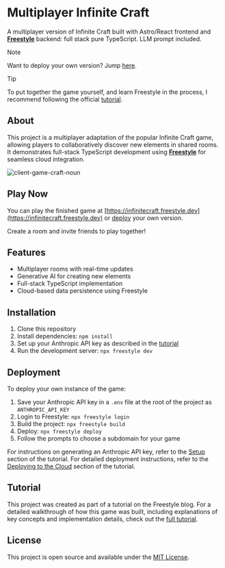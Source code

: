 # Multiplayer Infinite Craft

A multiplayer version of Infinite Craft built with Astro/React frontend and **[Freestyle](https://freestyle.sh)** backend: full stack pure TypeScript. LLM prompt included.

> [!NOTE]
> Want to deploy your own version? Jump [here](#deployment).

> [!TIP]
> To put together the game yourself, and learn Freestyle in the process, I recommend following the official [tutorial](https://blog.freestyle.dev/posts/multiplayer-infinite-craft).

## About

This project is a multiplayer adaptation of the popular Infinite Craft game, allowing players to collaboratively discover new elements in shared rooms. It demonstrates full-stack TypeScript development using **[Freestyle](https://freestyle.sh)** for seamless cloud integration.

![client-game-craft-noun](https://github.com/kevgug/multiplayer-infinite-craft/assets/37193648/bd752979-d914-427e-8c35-08c9ff105a60)

## Play Now

You can play the finished game at [https://infinitecraft.freestyle.dev](https://infinitecraft.freestyle.dev) or [deploy](#deployment) your own version.

Create a room and invite friends to play together!

## Features

- Multiplayer rooms with real-time updates
- Generative AI for creating new elements
- Full-stack TypeScript implementation
- Cloud-based data persistence using Freestyle

## Installation

1. Clone this repository
2. Install dependencies: `npm install`
3. Set up your Anthropic API key as described in the [tutorial](https://blog.freestyle.dev/posts/multiplayer-infinite-craft#setup)
4. Run the development server: `npx freestyle dev`

## Deployment

To deploy your own instance of the game:

1. Save your Anthropic API key in a `.env` file at the root of the project as `ANTHROPIC_API_KEY`
2. Login to Freestyle: `npx freestyle login`
3. Build the project: `npx freestyle build`
4. Deploy: `npx freestyle deploy`
5. Follow the prompts to choose a subdomain for your game

For instructions on generating an Anthropic API key, refer to the [Setup](https://blog.freestyle.dev/posts/multiplayer-infinite-craft#setup) section of the tutorial. For detailed deployment instructions, refer to the [Deploying to the Cloud](https://blog.freestyle.dev/posts/multiplayer-infinite-craft#deploying-to-the-cloud) section of the tutorial.

## Tutorial

This project was created as part of a tutorial on the Freestyle blog. For a detailed walkthrough of how this game was built, including explanations of key concepts and implementation details, check out the [full tutorial](https://blog.freestyle.dev/posts/multiplayer-infinite-craft).

## License

This project is open source and available under the [MIT License](LICENSE).
